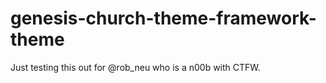 genesis-church-theme-framework-theme
====================================

Just testing this out for @rob_neu who is a n00b with CTFW.
